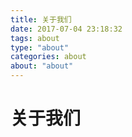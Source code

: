 ```yaml
---
title: 关于我们
date: 2017-07-04 23:18:32
tags: about
type: "about"
categories: about
about: "about"
---
```

# 关于我们